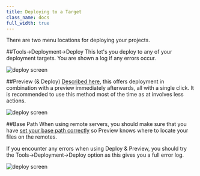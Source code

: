 ```yaml
---
title: Deploying to a Target
class_name: docs
full_width: true
---
```


There are two menu locations for deploying your projects. 

##Tools->Deployment->Deploy
This let's you deploy to any of your deployment targets. You are shown a log if any errors occur. 

![deploy screen](/img/docs/deploy-menu.png)

##Preview (& Deploy)
[Described here](), this offers deployment in combination with a preview immediately afterwards, all with a single click. It is recommended to use this method most of the time as at involves less actions.

![deploy screen](/img/docs/deploy-button.png)

##Base Path
When using remote servers, you should make sure that you have [set your base path correctly](/docs/deployment/basepath) so Preview knows where to locate your files on the remotes.

If you encounter any errors when using Deploy & Preview, you should try the Tools->Deployment->Deploy option as this gives you a full error log.

![deploy screen](/img/docs/deploy-basepath.png)